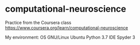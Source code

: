 # computational-neuroscience
Practice from the Coursera class
https://www.coursera.org/learn/computational-neuroscience

My environment:
OS GNU/Linux Ubuntu
Python 3.7
IDE Spyder 3
